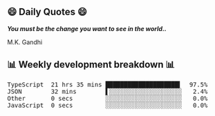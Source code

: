 ## 😄 Daily Quotes 😄

_**You must be the change you want to see in the world..**_

M.K. Gandhi



## 📊 Weekly development breakdown 📊

<pre>TypeScript  21 hrs 35 mins ████████████████████▍  97.5%
JSON        32 mins        ▌░░░░░░░░░░░░░░░░░░░░   2.4%
Other       0 secs         ░░░░░░░░░░░░░░░░░░░░░   0.0%
JavaScript  0 secs         ░░░░░░░░░░░░░░░░░░░░░   0.0%</pre>